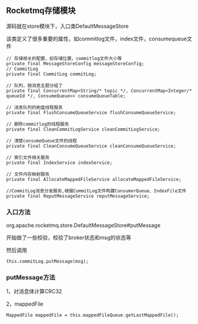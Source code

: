 ## Rocketmq存储模块

源码就在store模块下，入口类DefaultMessageStore

该类定义了很多重要的属性，如commitlog文件，index文件，consumequeue文件

```
// 存储相关的配置，如存储位置，commitlog文件大小等
private final MessageStoreConfig messageStoreConfig;
// CommitLog
private final CommitLog commitLog;

// 队列，按消息主题分组了
private final ConcurrentMap<String/* topic */, ConcurrentMap<Integer/* queueId */, ConsumeQueue>> consumeQueueTable;

// 消息队列的刷盘线程服务
private final FlushConsumeQueueService flushConsumeQueueService;

// 删除commitlog的线程服务
private final CleanCommitLogService cleanCommitLogService;

// 清楚consumeQueue文件的线程
private final CleanConsumeQueueService cleanConsumeQueueService;

// 索引文件相关服务
private final IndexService indexService;

// 文件内存映射服务
private final AllocateMappedFileService allocateMappedFileService;

//CommitLog消息分发服务,根据CommitLog文件构建ConsumerQueue、IndexFile文件
private final ReputMessageService reputMessageService;
```

### 入口方法

org.apache.rocketmq.store.DefaultMessageStore#putMessage

开始做了一些校验，校验了broker状态和msg的状态等

然后调用

```
this.commitLog.putMessage(msg);
```

### putMessage方法

1，对消息体计算CRC32

2，mappedFile

```
MappedFile mappedFile = this.mappedFileQueue.getLastMappedFile();
```

